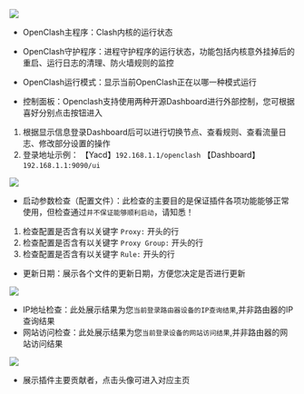 
![](https://github.com/vernesong/OpenClash/raw/master/img/state1.png)

* OpenClash主程序：Clash内核的运行状态
* OpenClash守护程序：进程守护程序的运行状态，功能包括内核意外挂掉后的重启、运行日志的清理、防火墙规则的监控
* OpenClash运行模式：显示当前OpenClash正在以哪一种模式运行

* 控制面板：Openclash支持使用两种开源Dashboard进行外部控制，您可根据喜好分别点击按钮进入
 1. 根据显示信息登录Dashboard后可以进行切换节点、查看规则、查看流量日志、修改部分设置的操作
 2. 登录地址示例：
【Yacd】`192.168.1.1/openclash`
【Dashboard】`192.168.1.1:9090/ui`

![](https://github.com/vernesong/OpenClash/raw/master/img/state2.png)
* 启动参数检查（配置文件）：此检查的主要目的是保证插件各项功能能够正常使用，但检查通过`并不保证能够顺利启动`，请知悉！
 1. 检查配置是否含有以关键字 `Proxy:` 开头的行
 2. 检查配置是否含有以关键字 `Proxy Group:` 开头的行
 3. 检查配置是否含有以关键字 `Rule:` 开头的行
* 更新日期：展示各个文件的更新日期，方便您决定是否进行更新

![](https://github.com/vernesong/OpenClash/raw/master/img/state3.png)
* IP地址检查：此处展示结果为您`当前登录路由器设备的IP查询结果`,并非路由器的IP查询结果
* 网站访问检查：此处展示结果为您`当前登录设备的网站访问结果`,并非路由器的网站访问结果

![](https://github.com/vernesong/OpenClash/raw/master/img/state4.png)
* 展示插件主要贡献者，点击头像可进入对应主页